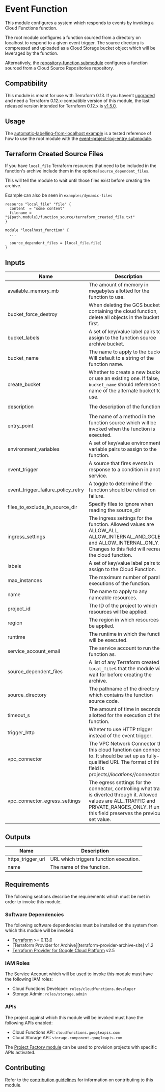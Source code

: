 # Event Function

This module configures a system which responds to events by invoking a
Cloud Functions function.

The root module configures a function sourced from a directory on
localhost to respond to a given event trigger. The source directory is
compressed and uploaded as a Cloud Storage bucket object which will be
leveraged by the function.

Alternatively, the
[repository-function submodule][repository-function-submodule]
configures a function sourced from a Cloud Source Repositories
repository.

## Compatibility
This module is meant for use with Terraform 0.13. If you haven't
[upgraded](https://www.terraform.io/upgrade-guides/0-13.html) and need a Terraform
0.12.x-compatible version of this module, the last released version
intended for Terraform 0.12.x is [v1.5.0](https://registry.terraform.io/modules/terraform-google-modules/-event-function/google/v1.5.0).

## Usage

The
[automatic-labelling-from-localhost example][automatic-labelling-from-localhost-example]
is a tested reference of how to use the root module with the
[event-project-log-entry submodule][event-project-log-entry-submodule].

## Terraform Created Source Files

If you have `local_file` Terraform resources that need to be included in the function's archive include them in the optional `source_dependent_files`.

This will tell the module to wait until those files exist before creating the archive.

Example can also be seen in `examples/dynamic-files`

```hcl
resource "local_file" "file" {
  content  = "some content"
  filename = "${path.module}/function_source/terraform_created_file.txt"
}

module "localhost_function" {
  ...

  source_dependent_files = [local_file.file]
}
```
<!-- BEGINNING OF PRE-COMMIT-TERRAFORM DOCS HOOK -->
## Inputs

| Name | Description | Type | Default | Required |
|------|-------------|:----:|:-----:|:-----:|
| available\_memory\_mb | The amount of memory in megabytes allotted for the function to use. | number | `"256"` | no |
| bucket\_force\_destroy | When deleting the GCS bucket containing the cloud function, delete all objects in the bucket first. | bool | `"false"` | no |
| bucket\_labels | A set of key/value label pairs to assign to the function source archive bucket. | map(string) | `<map>` | no |
| bucket\_name | The name to apply to the bucket. Will default to a string of the function name. | string | `""` | no |
| create\_bucket | Whether to create a new bucket or use an existing one. If false, `bucket_name` should reference the name of the alternate bucket to use. | bool | `"true"` | no |
| description | The description of the function. | string | `"Processes events."` | no |
| entry\_point | The name of a method in the function source which will be invoked when the function is executed. | string | n/a | yes |
| environment\_variables | A set of key/value environment variable pairs to assign to the function. | map(string) | `<map>` | no |
| event\_trigger | A source that fires events in response to a condition in another service. | map(string) | `<map>` | no |
| event\_trigger\_failure\_policy\_retry | A toggle to determine if the function should be retried on failure. | bool | `"false"` | no |
| files\_to\_exclude\_in\_source\_dir | Specify files to ignore when reading the source_dir | list(string) | `<list>` | no |
| ingress\_settings | The ingress settings for the function. Allowed values are ALLOW_ALL, ALLOW_INTERNAL_AND_GCLB and ALLOW_INTERNAL_ONLY. Changes to this field will recreate the cloud function. | string | `"ALLOW_ALL"` | no |
| labels | A set of key/value label pairs to assign to the Cloud Function. | map(string) | `<map>` | no |
| max\_instances | The maximum number of parallel executions of the function. | number | `"0"` | no |
| name | The name to apply to any nameable resources. | string | n/a | yes |
| project\_id | The ID of the project to which resources will be applied. | string | n/a | yes |
| region | The region in which resources will be applied. | string | n/a | yes |
| runtime | The runtime in which the function will be executed. | string | n/a | yes |
| service\_account\_email | The service account to run the function as. | string | `""` | no |
| source\_dependent\_files | A list of any Terraform created `local_file`s that the module will wait for before creating the archive. | object | `<list>` | no |
| source\_directory | The pathname of the directory which contains the function source code. | string | n/a | yes |
| timeout\_s | The amount of time in seconds allotted for the execution of the function. | number | `"60"` | no |
| trigger\_http | Wheter to use HTTP trigger instead of the event trigger. | bool | `"null"` | no |
| vpc\_connector | The VPC Network Connector that this cloud function can connect to. It should be set up as fully-qualified URI. The format of this field is projects/*/locations/*/connectors/*. | string | `"null"` | no |
| vpc\_connector\_egress\_settings | The egress settings for the connector, controlling what traffic is diverted through it. Allowed values are ALL_TRAFFIC and PRIVATE_RANGES_ONLY. If unset, this field preserves the previously set value. | string | `"null"` | no |

## Outputs

| Name | Description |
|------|-------------|
| https\_trigger\_url | URL which triggers function execution. |
| name | The name of the function. |

<!-- END OF PRE-COMMIT-TERRAFORM DOCS HOOK -->

## Requirements

The following sections describe the requirements which must be met in
order to invoke this module.

### Software Dependencies

The following software dependencies must be installed on the system
from which this module will be invoked:

- [Terraform](https://www.terraform.io/downloads.html) >= 0.13.0
- [Terraform Provider for Archive][terraform-provider-archive-site]
  v1.2
- [Terraform Provider for Google Cloud Platform][terraform-provider-gcp-site] v2.5

### IAM Roles

The Service Account which will be used to invoke this module must have
the following IAM roles:

- Cloud Functions Developer: `roles/cloudfunctions.developer`
- Storage Admin: `roles/storage.admin`

### APIs

The project against which this module will be invoked must have the
following APIs enabled:

- Cloud Functions API: `cloudfunctions.googleapis.com`
- Cloud Storage API: `storage-component.googleapis.com`

The [Project Factory module][project-factory-module-site] can be used to
provision projects with specific APIs activated.

## Contributing

Refer to the [contribution guidelines](./CONTRIBUTING.md) for
information on contributing to this module.

[automatic-labelling-from-localhost-example]: examples/automatic-labelling-from-localhost
[event-project-log-entry-submodule]: modules/event-project-log-entry
[repository-function-submodule]: modules/repository-function
[project-factory-module-site]: https://github.com/terraform-google-modules/terraform-google-project-factory/
[terraform-provider-gcp-site]: https://github.com/terraform-providers/terraform-provider-google/
[terraform-site]: https://www.terraform.io/

